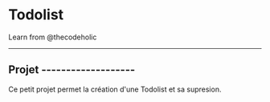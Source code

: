 # Todolist
Learn from @thecodeholic

--------------------------
Projet -------------------
--------------------------

Ce petit projet permet la création d'une Todolist et sa supresion.

